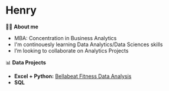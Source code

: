 # Henry


:man_student: **About me**
- MBA: Concentration in Business Analytics
- I'm continouesly learning Data Analytics/Data Sciences skills
- I’m looking to collaborate on Analytics Projects

:bar_chart: **Data Projects**
- **Excel + Python:** [Bellabeat Fitness Data Analysis](https://github.com/cyangg/Bellabeat-Fitness-Data-Analysis)
- **SQL** 


